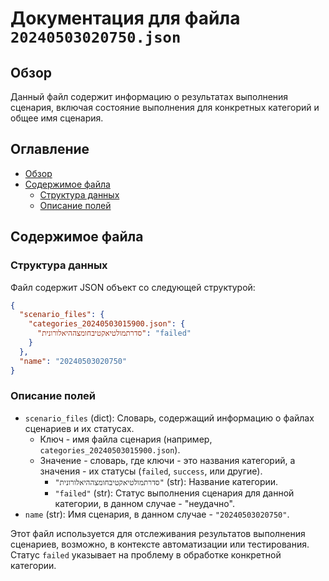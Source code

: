 # Документация для файла `20240503020750.json`

## Обзор

Данный файл содержит информацию о результатах выполнения сценария, включая состояние выполнения для конкретных категорий и общее имя сценария.

## Оглавление

- [Обзор](#обзор)
- [Содержимое файла](#содержимое-файла)
    - [Структура данных](#структура-данных)
    - [Описание полей](#описание-полей)

## Содержимое файла

### Структура данных

Файл содержит JSON объект со следующей структурой:

```json
{
  "scenario_files": {
    "categories_20240503015900.json": {
      "סדרתמולטיאקטיבחומצההיאלורונית": "failed"
    }
  },
  "name": "20240503020750"
}
```

### Описание полей

-   `scenario_files` (dict): Словарь, содержащий информацию о файлах сценариев и их статусах.
    -   Ключ - имя файла сценария (например, `categories_20240503015900.json`).
    -   Значение - словарь, где ключи - это названия категорий, а значения - их статусы (`failed`, `success`, или другие).
        -   `"סדרתמולטיאקטיבחומצההיאלורונית"` (str): Название категории.
        -   `"failed"` (str): Статус выполнения сценария для данной категории, в данном случае - "неудачно".
-   `name` (str): Имя сценария, в данном случае - `"20240503020750"`.

Этот файл используется для отслеживания результатов выполнения сценариев, возможно, в контексте автоматизации или тестирования. Статус `failed` указывает на проблему в обработке конкретной категории.
